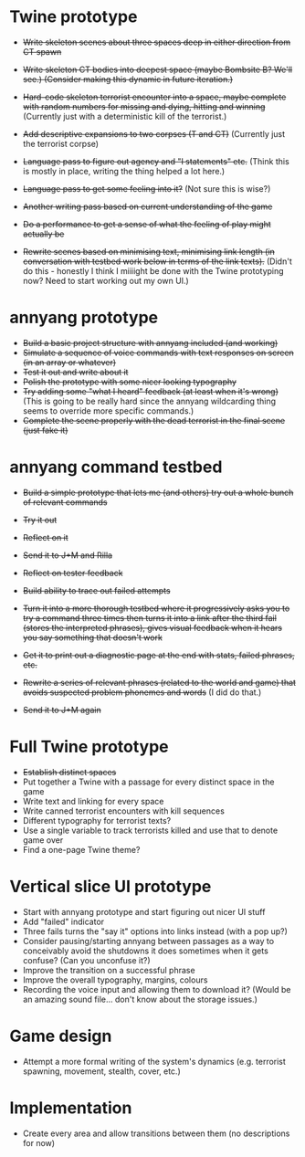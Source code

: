 # Twine prototype

- ~~Write skeleton scenes about three spaces deep in either direction from CT spawn~~
- ~~Write skeleton CT bodies into deepest space (maybe Bombsite B? We'll see.) (Consider making this dynamic in future iteration.)~~
- ~~Hard-code skeleton terrorist encounter into a space, maybe complete with random numbers for missing and dying, hitting and winning~~ (Currently just with a deterministic kill of the terrorist.)
- ~~Add descriptive expansions to two corpses (T and CT)~~ (Currently just the terrorist corpse)
- ~~Language pass to figure out agency and "I statements" etc.~~ (Think this is mostly in place, writing the thing helped a lot here.)
- ~~Language pass to get some feeling into it?~~ (Not sure this is wise?)
- ~~Another writing pass based on current understanding of the game~~
- ~~Do a performance to get a sense of what the feeling of play might actually be~~

- ~~Rewrite scenes based on minimising text, minimising link length (in conversation with testbed work below in terms of the link texts).~~ (Didn't do this - honestly I think I miiiight be done with the Twine prototyping now? Need to start working out my own UI.)

# annyang prototype

- ~~Build a basic project structure with annyang included (and working)~~
- ~~Simulate a sequence of voice commands with text responses on screen (in an array or whatever)~~
- ~~Test it out and write about it~~
- ~~Polish the prototype with some nicer looking typography~~
- ~~Try adding some "what I heard" feedback (at least when it's wrong)~~ (This is going to be really hard since the annyang wildcarding thing seems to override more specific commands.)
- ~~Complete the scene properly with the dead terrorist in the final scene (just fake it)~~

# annyang command testbed

- ~~Build a simple prototype that lets me (and others) try out a whole bunch of relevant commands~~
- ~~Try it out~~
- ~~Reflect on it~~
- ~~Send it to J+M and Rilla~~
- ~~Reflect on tester feedback~~
- ~~Build ability to trace out failed attempts~~

- ~~Turn it into a more thorough testbed where it progressively asks you to try a command three times then turns it into a link after the third fail (stores the interpreted phrases), gives visual feedback when it hears you say something that doesn't work~~
- ~~Get it to print out a diagnostic page at the end with stats, failed phrases, etc.~~
- ~~Rewrite a series of relevant phrases (related to the world and game) that avoids suspected problem phonemes and words~~ (I did do that.)
- ~~Send it to J+M again~~

# Full Twine prototype

- ~~Establish distinct spaces~~
- Put together a Twine with a passage for every distinct space in the game
- Write text and linking for every space
- Write canned terrorist encounters with kill sequences
- Different typography for terrorist texts?
- Use a single variable to track terrorists killed and use that to denote game over
- Find a one-page Twine theme?

# Vertical slice UI prototype

- Start with annyang prototype and start figuring out nicer UI stuff
- Add "failed" indicator
- Three fails turns the "say it" options into links instead (with a pop up?)
- Consider pausing/starting annyang between passages as a way to conceivably avoid the shutdowns it does sometimes when it gets confuse? (Can you unconfuse it?)
- Improve the transition on a successful phrase
- Improve the overall typography, margins, colours
- Recording the voice input and allowing them to download it? (Would be an amazing sound file... don't know about the storage issues.)

# Game design

- Attempt a more formal writing of the system's dynamics (e.g. terrorist spawning, movement, stealth, cover, etc.)

# Implementation

- Create every area and allow transitions between them (no descriptions for now)
